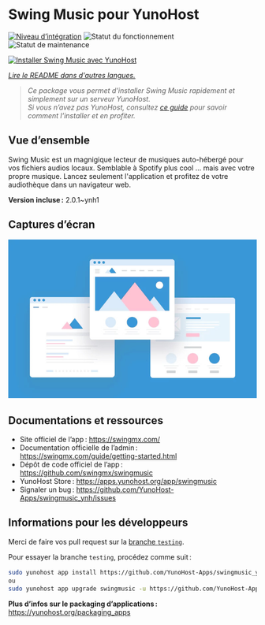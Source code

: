 <!--
Nota bene : ce README est automatiquement généré par <https://github.com/YunoHost/apps/tree/master/tools/readme_generator>
Il NE doit PAS être modifié à la main.
-->

# Swing Music pour YunoHost

[![Niveau d’intégration](https://apps.yunohost.org/badge/integration/swingmusic)](https://ci-apps.yunohost.org/ci/apps/swingmusic/)
![Statut du fonctionnement](https://apps.yunohost.org/badge/state/swingmusic)
![Statut de maintenance](https://apps.yunohost.org/badge/maintained/swingmusic)

[![Installer Swing Music avec YunoHost](https://install-app.yunohost.org/install-with-yunohost.svg)](https://install-app.yunohost.org/?app=swingmusic)

*[Lire le README dans d'autres langues.](./ALL_README.md)*

> *Ce package vous permet d’installer Swing Music rapidement et simplement sur un serveur YunoHost.*  
> *Si vous n’avez pas YunoHost, consultez [ce guide](https://yunohost.org/install) pour savoir comment l’installer et en profiter.*

## Vue d’ensemble

Swing Music est un magnigique lecteur de musiques auto-hébergé pour vos fichiers audios locaux.
Semblable à Spotify plus cool ... mais avec votre propre musique. Lancez seulement l'application et profitez de votre audiothèque dans un navigateur web.


**Version incluse :** 2.0.1~ynh1

## Captures d’écran

![Capture d’écran de Swing Music](./doc/screenshots/example.jpg)

## Documentations et ressources

- Site officiel de l’app : <https://swingmx.com/>
- Documentation officielle de l’admin : <https://swingmx.com/guide/getting-started.html>
- Dépôt de code officiel de l’app : <https://github.com/swingmx/swingmusic>
- YunoHost Store : <https://apps.yunohost.org/app/swingmusic>
- Signaler un bug : <https://github.com/YunoHost-Apps/swingmusic_ynh/issues>

## Informations pour les développeurs

Merci de faire vos pull request sur la [branche `testing`](https://github.com/YunoHost-Apps/swingmusic_ynh/tree/testing).

Pour essayer la branche `testing`, procédez comme suit :

```bash
sudo yunohost app install https://github.com/YunoHost-Apps/swingmusic_ynh/tree/testing --debug
ou
sudo yunohost app upgrade swingmusic -u https://github.com/YunoHost-Apps/swingmusic_ynh/tree/testing --debug
```

**Plus d’infos sur le packaging d’applications :** <https://yunohost.org/packaging_apps>
